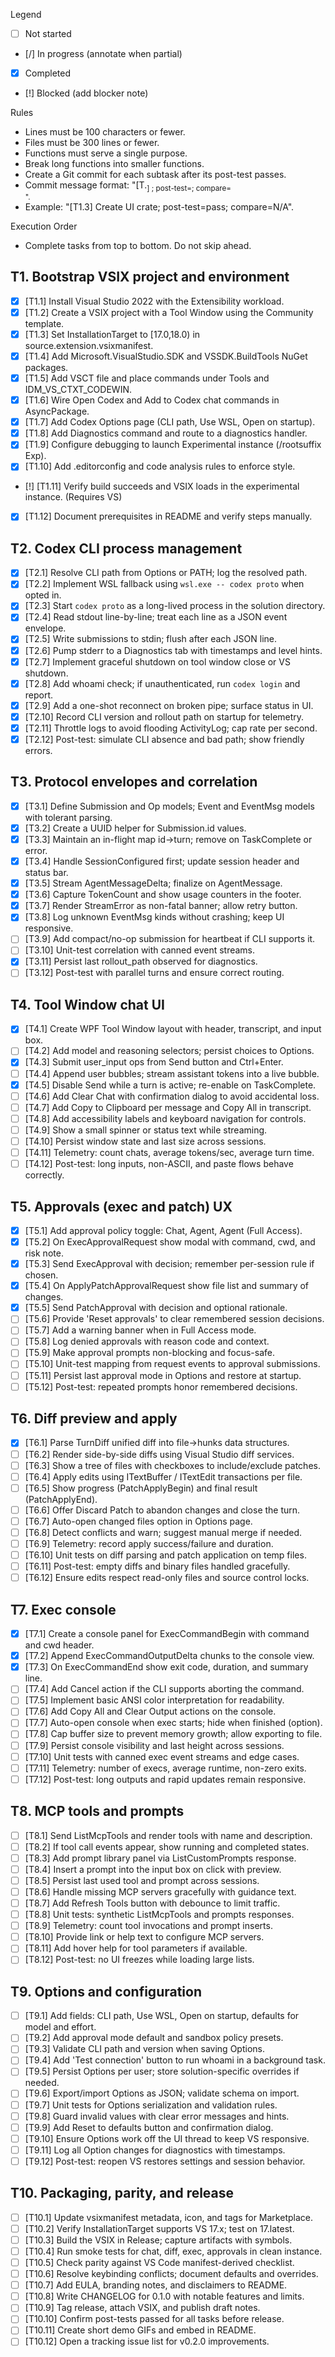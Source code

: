 Legend
- [ ] Not started
- [/] In progress (annotate when partial)
- [x] Completed
- [!] Blocked (add blocker note)

Rules
- Lines must be 100 characters or fewer.
- Files must be 300 lines or fewer.
- Functions must serve a single purpose.
- Break long functions into smaller functions.
- Create a Git commit for each subtask after its post-test passes.
- Commit message format: "[T<task>.<sub>] <short>; post-test=<pass>; compare=<summary>".
- Example: "[T1.3] Create UI crate; post-test=pass; compare=N/A".

Execution Order
- Complete tasks from top to bottom. Do not skip ahead.

## T1. Bootstrap VSIX project and environment
- [x] [T1.1] Install Visual Studio 2022 with the Extensibility workload.
- [x] [T1.2] Create a VSIX project with a Tool Window using the Community template.
- [x] [T1.3] Set InstallationTarget to [17.0,18.0) in source.extension.vsixmanifest.
- [x] [T1.4] Add Microsoft.VisualStudio.SDK and VSSDK.BuildTools NuGet packages.
- [x] [T1.5] Add VSCT file and place commands under Tools and IDM_VS_CTXT_CODEWIN.
- [x] [T1.6] Wire Open Codex and Add to Codex chat commands in AsyncPackage.
- [x] [T1.7] Add Codex Options page (CLI path, Use WSL, Open on startup).
- [x] [T1.8] Add Diagnostics command and route to a diagnostics handler.
- [x] [T1.9] Configure debugging to launch Experimental instance (/rootsuffix Exp).
- [x] [T1.10] Add .editorconfig and code analysis rules to enforce style.
- [!] [T1.11] Verify build succeeds and VSIX loads in the experimental instance. (Requires VS)
- [x] [T1.12] Document prerequisites in README and verify steps manually.

## T2. Codex CLI process management
- [x] [T2.1] Resolve CLI path from Options or PATH; log the resolved path.
- [x] [T2.2] Implement WSL fallback using `wsl.exe -- codex proto` when opted in.
- [x] [T2.3] Start `codex proto` as a long-lived process in the solution directory.
- [x] [T2.4] Read stdout line-by-line; treat each line as a JSON event envelope.
- [x] [T2.5] Write submissions to stdin; flush after each JSON line.
- [x] [T2.6] Pump stderr to a Diagnostics tab with timestamps and level hints.
- [x] [T2.7] Implement graceful shutdown on tool window close or VS shutdown.
- [x] [T2.8] Add whoami check; if unauthenticated, run `codex login` and report.
- [x] [T2.9] Add a one-shot reconnect on broken pipe; surface status in UI.
- [x] [T2.10] Record CLI version and rollout path on startup for telemetry.
- [x] [T2.11] Throttle logs to avoid flooding ActivityLog; cap rate per second.
- [x] [T2.12] Post-test: simulate CLI absence and bad path; show friendly errors.

## T3. Protocol envelopes and correlation
- [x] [T3.1] Define Submission and Op models; Event and EventMsg models with tolerant parsing.
- [x] [T3.2] Create a UUID helper for Submission.id values.
- [x] [T3.3] Maintain an in-flight map id→turn; remove on TaskComplete or error.
- [x] [T3.4] Handle SessionConfigured first; update session header and status bar.
- [x] [T3.5] Stream AgentMessageDelta; finalize on AgentMessage.
- [x] [T3.6] Capture TokenCount and show usage counters in the footer.
- [x] [T3.7] Render StreamError as non-fatal banner; allow retry button.
- [x] [T3.8] Log unknown EventMsg kinds without crashing; keep UI responsive.
- [ ] [T3.9] Add compact/no-op submission for heartbeat if CLI supports it.
- [ ] [T3.10] Unit-test correlation with canned event streams.
- [x] [T3.11] Persist last rollout_path observed for diagnostics.
- [ ] [T3.12] Post-test with parallel turns and ensure correct routing.

## T4. Tool Window chat UI
- [x] [T4.1] Create WPF Tool Window layout with header, transcript, and input box.
- [ ] [T4.2] Add model and reasoning selectors; persist choices to Options.
- [x] [T4.3] Submit user_input ops from Send button and Ctrl+Enter.
- [ ] [T4.4] Append user bubbles; stream assistant tokens into a live bubble.
- [x] [T4.5] Disable Send while a turn is active; re-enable on TaskComplete.
- [ ] [T4.6] Add Clear Chat with confirmation dialog to avoid accidental loss.
- [ ] [T4.7] Add Copy to Clipboard per message and Copy All in transcript.
- [ ] [T4.8] Add accessibility labels and keyboard navigation for controls.
- [ ] [T4.9] Show a small spinner or status text while streaming.
- [ ] [T4.10] Persist window state and last size across sessions.
- [ ] [T4.11] Telemetry: count chats, average tokens/sec, average turn time.
- [ ] [T4.12] Post-test: long inputs, non-ASCII, and paste flows behave correctly.

## T5. Approvals (exec and patch) UX
- [x] [T5.1] Add approval policy toggle: Chat, Agent, Agent (Full Access).
- [x] [T5.2] On ExecApprovalRequest show modal with command, cwd, and risk note.
- [x] [T5.3] Send ExecApproval with decision; remember per-session rule if chosen.
- [x] [T5.4] On ApplyPatchApprovalRequest show file list and summary of changes.
- [x] [T5.5] Send PatchApproval with decision and optional rationale.
- [ ] [T5.6] Provide 'Reset approvals' to clear remembered session decisions.
- [ ] [T5.7] Add a warning banner when in Full Access mode.
- [ ] [T5.8] Log denied approvals with reason code and context.
- [ ] [T5.9] Make approval prompts non-blocking and focus-safe.
- [ ] [T5.10] Unit-test mapping from request events to approval submissions.
- [ ] [T5.11] Persist last approval mode in Options and restore at startup.
- [ ] [T5.12] Post-test: repeated prompts honor remembered decisions.

## T6. Diff preview and apply
- [x] [T6.1] Parse TurnDiff unified diff into file→hunks data structures.
- [ ] [T6.2] Render side-by-side diffs using Visual Studio diff services.
- [ ] [T6.3] Show a tree of files with checkboxes to include/exclude patches.
- [ ] [T6.4] Apply edits using ITextBuffer / ITextEdit transactions per file.
- [ ] [T6.5] Show progress (PatchApplyBegin) and final result (PatchApplyEnd).
- [ ] [T6.6] Offer Discard Patch to abandon changes and close the turn.
- [ ] [T6.7] Auto-open changed files option in Options page.
- [ ] [T6.8] Detect conflicts and warn; suggest manual merge if needed.
- [ ] [T6.9] Telemetry: record apply success/failure and duration.
- [ ] [T6.10] Unit tests on diff parsing and patch application on temp files.
- [ ] [T6.11] Post-test: empty diffs and binary files handled gracefully.
- [ ] [T6.12] Ensure edits respect read-only files and source control locks.

## T7. Exec console
- [x] [T7.1] Create a console panel for ExecCommandBegin with command and cwd header.
- [x] [T7.2] Append ExecCommandOutputDelta chunks to the console view.
- [x] [T7.3] On ExecCommandEnd show exit code, duration, and summary line.
- [ ] [T7.4] Add Cancel action if the CLI supports aborting the command.
- [ ] [T7.5] Implement basic ANSI color interpretation for readability.
- [ ] [T7.6] Add Copy All and Clear Output actions on the console.
- [ ] [T7.7] Auto-open console when exec starts; hide when finished (option).
- [ ] [T7.8] Cap buffer size to prevent memory growth; allow exporting to file.
- [ ] [T7.9] Persist console visibility and last height across sessions.
- [ ] [T7.10] Unit tests with canned exec event streams and edge cases.
- [ ] [T7.11] Telemetry: number of execs, average runtime, non-zero exits.
- [ ] [T7.12] Post-test: long outputs and rapid updates remain responsive.

## T8. MCP tools and prompts
- [ ] [T8.1] Send ListMcpTools and render tools with name and description.
- [ ] [T8.2] If tool call events appear, show running and completed states.
- [ ] [T8.3] Add prompt library panel via ListCustomPrompts response.
- [ ] [T8.4] Insert a prompt into the input box on click with preview.
- [ ] [T8.5] Persist last used tool and prompt across sessions.
- [ ] [T8.6] Handle missing MCP servers gracefully with guidance text.
- [ ] [T8.7] Add Refresh Tools button with debounce to limit traffic.
- [ ] [T8.8] Unit tests: synthetic ListMcpTools and prompts responses.
- [ ] [T8.9] Telemetry: count tool invocations and prompt inserts.
- [ ] [T8.10] Provide link or help text to configure MCP servers.
- [ ] [T8.11] Add hover help for tool parameters if available.
- [ ] [T8.12] Post-test: no UI freezes while loading large lists.

## T9. Options and configuration
- [ ] [T9.1] Add fields: CLI path, Use WSL, Open on startup, defaults for model and effort.
- [ ] [T9.2] Add approval mode default and sandbox policy presets.
- [ ] [T9.3] Validate CLI path and version when saving Options.
- [ ] [T9.4] Add 'Test connection' button to run whoami in a background task.
- [ ] [T9.5] Persist Options per user; store solution-specific overrides if needed.
- [ ] [T9.6] Export/import Options as JSON; validate schema on import.
- [ ] [T9.7] Unit tests for Options serialization and validation rules.
- [ ] [T9.8] Guard invalid values with clear error messages and hints.
- [ ] [T9.9] Add Reset to defaults button and confirmation dialog.
- [ ] [T9.10] Ensure Options work off the UI thread to keep VS responsive.
- [ ] [T9.11] Log all Option changes for diagnostics with timestamps.
- [ ] [T9.12] Post-test: reopen VS restores settings and session behavior.

## T10. Packaging, parity, and release
- [ ] [T10.1] Update vsixmanifest metadata, icon, and tags for Marketplace.
- [ ] [T10.2] Verify InstallationTarget supports VS 17.x; test on 17.latest.
- [ ] [T10.3] Build the VSIX in Release; capture artifacts with symbols.
- [ ] [T10.4] Run smoke tests for chat, diff, exec, approvals in clean instance.
- [ ] [T10.5] Check parity against VS Code manifest-derived checklist.
- [ ] [T10.6] Resolve keybinding conflicts; document defaults and overrides.
- [ ] [T10.7] Add EULA, branding notes, and disclaimers to README.
- [ ] [T10.8] Write CHANGELOG for 0.1.0 with notable features and limits.
- [ ] [T10.9] Tag release, attach VSIX, and publish draft notes.
- [ ] [T10.10] Confirm post-tests passed for all tasks before release.
- [ ] [T10.11] Create short demo GIFs and embed in README.
- [ ] [T10.12] Open a tracking issue list for v0.2.0 improvements.
